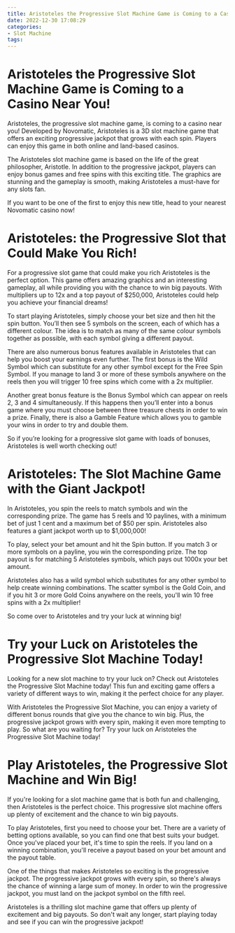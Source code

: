 ```yaml
---
title: Aristoteles the Progressive Slot Machine Game is Coming to a Casino Near You!
date: 2022-12-30 17:08:29
categories:
- Slot Machine
tags:
---
```



#  Aristoteles the Progressive Slot Machine Game is Coming to a Casino Near You!

Aristoteles, the progressive slot machine game, is coming to a casino near you! Developed by Novomatic, Aristoteles is a 3D slot machine game that offers an exciting progressive jackpot that grows with each spin. Players can enjoy this game in both online and land-based casinos.

The Aristoteles slot machine game is based on the life of the great philosopher, Aristotle. In addition to the progressive jackpot, players can enjoy bonus games and free spins with this exciting title. The graphics are stunning and the gameplay is smooth, making Aristoteles a must-have for any slots fan.

If you want to be one of the first to enjoy this new title, head to your nearest Novomatic casino now!

#  Aristoteles: the Progressive Slot that Could Make You Rich!

For a progressive slot game that could make you rich Aristoteles is the perfect option. This game offers amazing graphics and an interesting gameplay, all while providing you with the chance to win big payouts. With multipliers up to 12x and a top payout of $250,000, Aristoteles could help you achieve your financial dreams!

To start playing Aristoteles, simply choose your bet size and then hit the spin button. You’ll then see 5 symbols on the screen, each of which has a different colour. The idea is to match as many of the same colour symbols together as possible, with each symbol giving a different payout.

There are also numerous bonus features available in Aristoteles that can help you boost your earnings even further. The first bonus is the Wild Symbol which can substitute for any other symbol except for the Free Spin Symbol. If you manage to land 3 or more of these symbols anywhere on the reels then you will trigger 10 free spins which come with a 2x multiplier.

Another great bonus feature is the Bonus Symbol which can appear on reels 2, 3 and 4 simultaneously. If this happens then you’ll enter into a bonus game where you must choose between three treasure chests in order to win a prize. Finally, there is also a Gamble Feature which allows you to gamble your wins in order to try and double them.

So if you’re looking for a progressive slot game with loads of bonuses, Aristoteles is well worth checking out!

#  Aristoteles: The Slot Machine Game with the Giant Jackpot!

In Aristoteles, you spin the reels to match symbols and win the corresponding prize. The game has 5 reels and 10 paylines, with a minimum bet of just 1 cent and a maximum bet of $50 per spin. Aristoteles also features a giant jackpot worth up to $1,000,000!

To play, select your bet amount and hit the Spin button. If you match 3 or more symbols on a payline, you win the corresponding prize. The top payout is for matching 5 Aristoteles symbols, which pays out 1000x your bet amount.

Aristoteles also has a wild symbol which substitutes for any other symbol to help create winning combinations. The scatter symbol is the Gold Coin, and if you hit 3 or more Gold Coins anywhere on the reels, you'll win 10 free spins with a 2x multiplier!

So come over to Aristoteles and try your luck at winning big!

#  Try your Luck on Aristoteles the Progressive Slot Machine Today!

Looking for a new slot machine to try your luck on? Check out Aristoteles the Progressive Slot Machine today! This fun and exciting game offers a variety of different ways to win, making it the perfect choice for any player.

With Aristoteles the Progressive Slot Machine, you can enjoy a variety of different bonus rounds that give you the chance to win big. Plus, the progressive jackpot grows with every spin, making it even more tempting to play. So what are you waiting for? Try your luck on Aristoteles the Progressive Slot Machine today!

#  Play Aristoteles, the Progressive Slot Machine and Win Big!

If you're looking for a slot machine game that is both fun and challenging, then Aristoteles is the perfect choice. This progressive slot machine offers up plenty of excitement and the chance to win big payouts.

To play Aristoteles, first you need to choose your bet. There are a variety of betting options available, so you can find one that best suits your budget. Once you've placed your bet, it's time to spin the reels. If you land on a winning combination, you'll receive a payout based on your bet amount and the payout table.

One of the things that makes Aristoteles so exciting is the progressive jackpot. The progressive jackpot grows with every spin, so there's always the chance of winning a large sum of money. In order to win the progressive jackpot, you must land on the jackpot symbol on the fifth reel.

Aristoteles is a thrilling slot machine game that offers up plenty of excitement and big payouts. So don't wait any longer, start playing today and see if you can win the progressive jackpot!